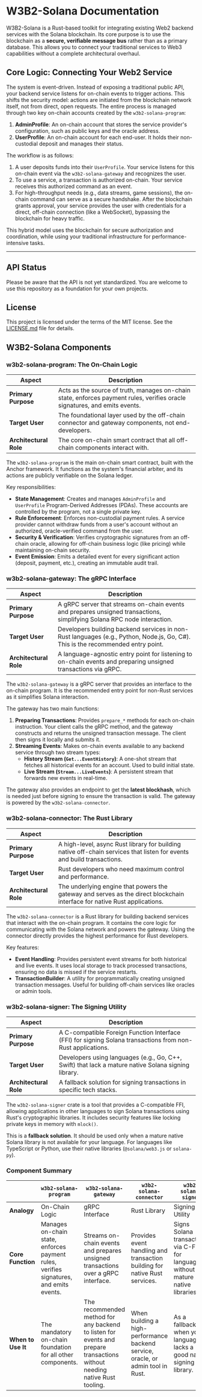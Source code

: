 # W3B2-Solana Documentation

W3B2-Solana is a Rust-based toolkit for integrating existing Web2 backend services with the Solana blockchain. Its core purpose is to use the blockchain as a **secure, verifiable message bus** rather than as a primary database. This allows you to connect your traditional services to Web3 capabilities without a complete architectural overhaul.

## Core Logic: Connecting Your Web2 Service

The system is event-driven. Instead of exposing a traditional public API, your backend service listens for on-chain events to trigger actions. This shifts the security model: actions are initiated from the blockchain network itself, not from direct, open requests. The entire process is managed through two key on-chain accounts created by the `w3b2-solana-program`:

1.  **AdminProfile**: An on-chain account that stores the service provider's configuration, such as public keys and the oracle address.
2.  **UserProfile**: An on-chain account for each end-user. It holds their non-custodial deposit and manages their status.

The workflow is as follows:
1.  A user deposits funds into their `UserProfile`. Your service listens for this on-chain event via the `w3b2-solana-gateway` and recognizes the user.
2.  To use a service, a transaction is authorized on-chain. Your service receives this authorized command as an event.
3.  For high-throughput needs (e.g., data streams, game sessions), the on-chain command can serve as a secure handshake. After the blockchain grants approval, your service provides the user with credentials for a direct, off-chain connection (like a WebSocket), bypassing the blockchain for heavy traffic.

This hybrid model uses the blockchain for secure authorization and coordination, while using your traditional infrastructure for performance-intensive tasks.

---

## API Status

Please be aware that the API is not yet standardized. You are welcome to use this repository as a foundation for your own projects.

## License

This project is licensed under the terms of the MIT license. See the [LICENSE.md](https://github.com/m62624/w3b2-solana/blob/main/LICENSE.md) file for details.

## W3B2-Solana Components

### w3b2-solana-program: The On-Chain Logic

| Aspect             | Description                                                                                                                                                           |
| ------------------ | --------------------------------------------------------------------------------------------------------------------------------------------------------------------- |
| **Primary Purpose**| Acts as the source of truth, manages on-chain state, enforces payment rules, verifies oracle signatures, and emits events.         |
| **Target User**    | The foundational layer used by the off-chain connector and gateway components, not end-developers.               |
| **Architectural Role**| The core on-chain smart contract that all off-chain components interact with.                                           |

The `w3b2-solana-program` is the main on-chain smart contract, built with the Anchor framework. It functions as the system's financial arbiter, and its actions are publicly verifiable on the Solana ledger.

Key responsibilities:

*   **State Management**: Creates and manages `AdminProfile` and `UserProfile` Program-Derived Addresses (PDAs). These accounts are controlled by the program, not a single private key.
*   **Rule Enforcement**: Enforces non-custodial payment rules. A service provider cannot withdraw funds from a user's account without an authorized, oracle-verified command from the user.
*   **Security & Verification**: Verifies cryptographic signatures from an off-chain oracle, allowing for off-chain business logic (like pricing) while maintaining on-chain security.
*   **Event Emission**: Emits a detailed event for every significant action (deposit, payment, etc.), creating an immutable audit trail.

### w3b2-solana-gateway: The gRPC Interface

| Aspect      | Description                                                                                                                                                                   |
| ----------- | ----------------------------------------------------------------------------------------------------------------------------------------------------------------------------- |
| **Primary Purpose**| A gRPC server that streams on-chain events and prepares unsigned transactions, simplifying Solana RPC node interaction. |
| **Target User**    | Developers building backend services in non-Rust languages (e.g., Python, Node.js, Go, C#). This is the recommended entry point.                            |
| **Architectural Role**| A language-agnostic entry point for listening to on-chain events and preparing unsigned transactions via gRPC.                                                  |

The `w3b2-solana-gateway` is a gRPC server that provides an interface to the on-chain program. It is the recommended entry point for non-Rust services as it simplifies Solana interaction.

The gateway has two main functions:

1.  **Preparing Transactions**: Provides `prepare_*` methods for each on-chain instruction. Your client calls the gRPC method, and the gateway constructs and returns the unsigned transaction message. The client then signs it locally and submits it.
2.  **Streaming Events**: Makes on-chain events available to any backend service through two stream types:
    *   **History Stream (`Get...EventHistory`)**: A one-shot stream that fetches all historical events for an account. Used to build initial state.
    *   **Live Stream (`Stream...LiveEvents`)**: A persistent stream that forwards new events in real-time.

The gateway also provides an endpoint to get the **latest blockhash**, which is needed just before signing to ensure the transaction is valid. The gateway is powered by the `w3b2-solana-connector`.

### w3b2-solana-connector: The Rust Library

| Aspect      | Description                                                                                                                                |
| ----------- | ------------------------------------------------------------------------------------------------------------------------------------------ |
| **Primary Purpose**| A high-level, async Rust library for building native off-chain services that listen for events and build transactions. |
| **Target User**    | Rust developers who need maximum control and performance.                       |
| **Architectural Role**| The underlying engine that powers the gateway and serves as the direct blockchain interface for native Rust applications. |

The `w3b2-solana-connector` is a Rust library for building backend services that interact with the on-chain program. It contains the core logic for communicating with the Solana network and powers the gateway. Using the connector directly provides the highest performance for Rust developers.

Key features:

*   **Event Handling**: Provides persistent event streams for both historical and live events. It uses local storage to track processed transactions, ensuring no data is missed if the service restarts.
*   **TransactionBuilder**: A utility for programmatically creating unsigned transaction messages. Useful for building off-chain services like oracles or admin tools.

### w3b2-solana-signer: The Signing Utility

| Aspect      | Description                                                                                                                                           |
| ----------- | ----------------------------------------------------------------------------------------------------------------------------------------------------- |
| **Primary Purpose**| A C-compatible Foreign Function Interface (FFI) for signing Solana transactions from non-Rust applications.               |
| **Target User**    | Developers using languages (e.g., Go, C++, Swift) that lack a mature native Solana signing library.               |
| **Architectural Role**| A fallback solution for signing transactions in specific tech stacks.               |

The `w3b2-solana-signer` crate is a tool that provides a C-compatible FFI, allowing applications in other languages to sign Solana transactions using Rust's cryptographic libraries. It includes security features like locking private keys in memory with `mlock()`.

This is a **fallback solution**. It should be used only when a mature native Solana library is not available for your language. For languages like TypeScript or Python, use their native libraries (`@solana/web3.js` or `solana-py`).

### Component Summary

|                    | `w3b2-solana-program`                                                                                                      | `w3b2-solana-gateway`                                                                                                                                        | `w3b2-solana-connector`                                                                                                                               | `w3b2-solana-signer`                                                                                                                                  |
| ------------------ | -------------------------------------------------------------------------------------------------------------------------- | ------------------------------------------------------------------------------------------------------------------------------------------------------------ | ----------------------------------------------------------------------------------------------------------------------------------------------------- | ----------------------------------------------------------------------------------------------------------------------------------------------------- |
| **Analogy**        | On-Chain Logic                                                                                                      | gRPC Interface                                                                                                                                      | Rust Library                                                                                                                             | Signing Utility                                                                                                                            |
| **Core Function**  | Manages on-chain state, enforces payment rules, verifies signatures, and emits events.                                   | Streams on-chain events and prepares unsigned transactions over a gRPC interface.                 | Provides event handling and transaction building for native Rust services.                                                          | Signs Solana transactions via C-FFI for languages without mature native libraries.                                                                 |
| **When to Use It** | The mandatory on-chain foundation for all other components.                                       | The recommended method for any backend to listen for events and prepare transactions without needing native Rust tooling.                                  | When building a high-performance backend service, oracle, or admin tool in Rust.                                                                      | As a fallback when your language lacks a good native signing library.                                                                |
